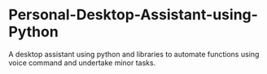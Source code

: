 # Personal-Desktop-Assistant-using-Python
A desktop assistant using python and libraries to automate functions using voice command and undertake minor tasks.
